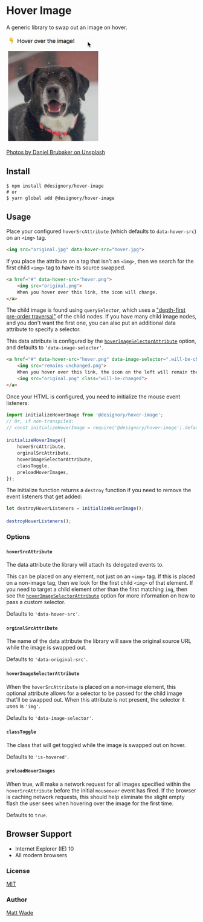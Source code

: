 # Hover Image

A generic library to swap out an image on hover.

<img src="https://raw.githubusercontent.com/Designory/hover-image/master/docs/dog.gif" width="250">

[Photos by Daniel Brubaker on Unsplash](https://unsplash.com/@dpmb87?utm_medium=referral)

## Install

```
$ npm install @designory/hover-image
# or
$ yarn global add @designory/hover-image
```

## Usage

Place your configured `hoverSrcAttribute` (which defaults to `data-hover-src`)
on an `<img>` tag.

```html
<img src="original.jpg" data-hover-src="hover.jpg">
```

If you place the attribute on a tag that isn't an `<img>`, then we search for the first child `<img>` tag to have its source swapped.

```html
<a href="#" data-hover-src="hover.png">
    <img src="original.png">
    When you hover over this link, the icon will change.
</a>
```

The child image is found using `querySelector`, which uses a ["depth-first pre-order traversal"](https://developer.mozilla.org/en-US/docs/Web/API/Document/querySelector) of the child nodes. If you have many child image nodes, and you don't want the first one, you can also put an additional data attribute to specify a selector.

This data attribute is configured by the [`hoverImageSelectorAttribute`](#hoverimageselectorattribute) option, and defaults to `'data-image-selector'`.

```html
<a href="#" data-hover-src="hover.png" data-image-selector=".will-be-changed">
    <img src="remains-unchanged.png">
    When you hover over this link, the icon on the left will remain the same, the icon to the <em>right</em> instead will change.
    <img src="original.png" class="will-be-changed">
</a>
```

Once your HTML is configured, you need to initialize the mouse event listeners:

```javascript
import initializeHoverImage from '@designory/hover-image';
// Or, if non-transpiled:
// const initializeHoverImage = require('@designory/hover-image').default;

initializeHoverImage({
    hoverSrcAttribute,
    orginalSrcAttribute,
    hoverImageSelectorAttribute,
    classToggle,
    preloadHoverImages,
});
```

The initialize function returns a `destroy` function if you need to remove
the event listeners that get added:

```javascript
let destroyHoverListeners = initializeHoverImage();

destroyHoverListeners();
```

### Options

#### `hoverSrcAttribute`

The data attribute the library will attach its delegated events to.

This can be placed on any element, not just on an `<img>` tag. If this is placed on a non-image tag, then we look for the first child `<img>` of that element. If you need to target a child element other than the first matching `img`, then see the [`hoverImageSelectorAttribute`](#hoverimageselectorattribute) option for more information on how to pass a custom selector.

Defaults to `'data-hover-src'`.

#### `orginalSrcAttribute`

The name of the data attribute the library will save the original source URL while the image is swapped out.

Defaults to `'data-original-src'`.

#### `hoverImageSelectorAttribute`

When the `hoverSrcAttribute` is placed on a non-image element, this optional attribute allows for a selector to be passed for the child image that'll be swapped out. When this attribute is not present, the selector it uses is `'img'`.

Defaults to `'data-image-selector'`.

#### `classToggle`

The class that will get toggled while the image is swapped out on hover.

Defaults to `'is-hovered'`.

#### `preloadHoverImages`

When true, will make a network request for all images specified within the `hoverSrcAttribute` before the initial `mouseover` event has fired. If the browser is caching network requests, this should help eliminate the slight empty flash the user sees when hovering over the image for the first time.

Defaults to `true`.

## Browser Support

* Internet Explorer (IE) 10
* All modern browsers

### License

[MIT](./LICENSE)

### Author

[Matt Wade](https://github.com/romellem/)
